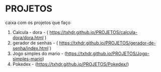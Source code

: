 # PROJETOS
 caixa com os projetos que faço

1. Calcula - dora - ( https://txhdr.github.io/PROJETOS/calcula-dora/dora.html )
2. gerador de senhas - ( https://txhdr.github.io/PROJETOS/gerador-de-senha/index.html )
3. Jogo simples do mario - (https://txhdr.github.io/PROJETOS/Jogo-simples-mario)
4. Pokedex - (https://txhdr.github.io/PROJETOS/Pokedex/)
